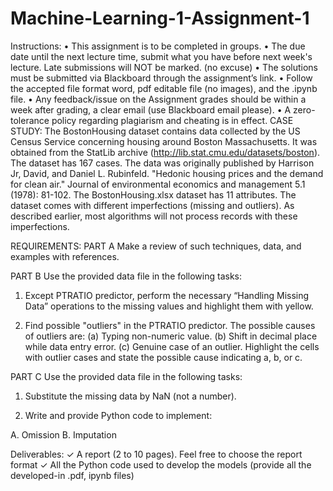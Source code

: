 # Machine-Learning-1-Assignment-1

Instructions:
• This assignment is to be completed in groups.
• The due date until the next lecture time, submit what you have before next week's lecture. Late submissions will NOT be marked. (no excuse)
• The solutions must be submitted via Blackboard through the assignment’s link.
• Follow the accepted file format word, pdf editable file (no images), and the .ipynb file.
• Any feedback/issue on the Assignment grades should be within a week after grading, a clear email (use Blackboard email please).
• A zero-tolerance policy regarding plagiarism and cheating is in effect.
CASE STUDY: The BostonHousing dataset contains data collected by the US Census Service concerning housing around Boston Massachusetts. It was obtained from the StatLib archive (http://lib.stat.cmu.edu/datasets/boston). The dataset has 167 cases. The data was originally published by Harrison Jr, David, and Daniel L. Rubinfeld. "Hedonic housing prices and the demand for clean air." Journal of environmental economics and management 5.1 (1978): 81-102. The BostonHousing.xlsx dataset has 11 attributes. The dataset comes with different imperfections (missing and outliers). As described earlier, most algorithms will not process records with these imperfections.

REQUIREMENTS: PART A Make a review of such techniques, data, and examples with references. 

PART B Use the provided data file in the following tasks: 


1. Except PTRATIO predictor, perform the necessary “Handling Missing Data” operations to the missing values and highlight them with yellow.

2. Find possible "outliers" in the PTRATIO predictor. The possible causes of outliers are: 
(a) Typing non-numeric value. 
(b) Shift in decimal place while data entry error. 
(c) Genuine case of an outlier. 
Highlight the cells with outlier cases and state the possible cause indicating a, b, or c. 

 
PART C Use the provided data file in the following tasks: 


1. Substitute the missing data by NaN (not a number). 

2. Write and provide Python code to implement: 

A. Omission 
B. Imputation



Deliverables: ✓ A report (2 to 10 pages). Feel free to choose the report format ✓ All the Python code used to develop the models (provide all the developed-in .pdf, ipynb files)
